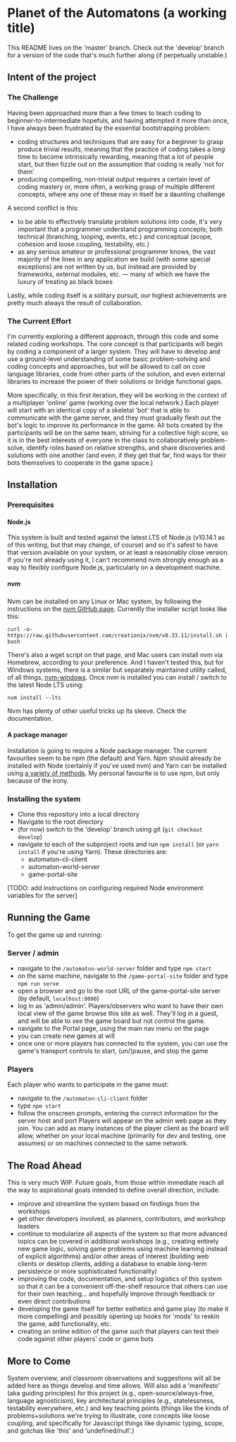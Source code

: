 # Planet of the Automatons (a working title)

This README lives on the 'master' branch. Check out the 'develop' branch for a version of the code that's much further along (if perpetually unstable.)

## Intent of the project

### The Challenge

Having been approached more than a few times to teach coding to beginner-to-intermediate hopefuls, and having attempted it more than once, I have always been frustrated by the essential bootstrapping problem:

- coding structures and techniques that are easy for a beginner to grasp produce trivial results, meaning that the practice of coding takes a *long* time to become intrinsically rewarding, meaning that a lot of people start, but then fizzle out on the assumption that coding is really 'not for them'
- producing compelling, non-trivial output requires a certain level of coding mastery or, more often, a working grasp of multiple different concepts, where any one of these may in itself be a daunting challenge

A second conflict is this:

- to be able to effectively translate problem solutions into code, it's very important that a programmer understand programming concepts; both technical (branching, looping, events, etc.) and conceptual (scope, cohesion and loose coupling, testability, etc.)
- as any serious amateur or professional programmer knows, the vast majority of the lines in any application we build (with some special exceptions) are not written by us, but instead are provided by frameworks, external modules, etc. — many of which we have the luxury of treating as black boxes

Lastly, while coding itself is a solitary pursuit, our highest achievements are pretty much always the result of collaboration.

### The Current Effort
I'm currently exploring a different approach, through this code and some related coding workshops. The core concept is that participants will begin by coding a component of a larger system. They will have to develop and use a ground-level understanding of some basic problem-solving and coding concepts and approaches, but will be allowed to call on core language libraries, code from other parts of the solution, and even external libraries to increase the power of their solutions or bridge functional gaps.

More specifically, in this first iteration, they will be working in the context of a multiplayer 'online' game (working over the local network.) Each player will start with an identical copy of a skeletal 'bot' that is able to communicate with the game server, and they must gradually flesh out the bot's logic to improve its performance in the game. All bots created by the participants will be on the same team, striving for a collective high score, so it is in the best interests of everyone in the class to collaboratively problem-solve, identify roles based on relative strengths, and share discoveries and solutions with one another (and even, if they get that far, find ways for their bots themselves to cooperate in the game space.)

## Installation

### Prerequisites

#### Node.js
This system is built and tested against the latest LTS of Node.js (v10.14.1 as of this writing, but that may change, of course) and so it's safest to have that version available on your system, or at least a reasonably close version. If you're not already using it, I can't recommend nvm strongly enough as a way to flexibly configure Node.js, particularly on a development machine.

##### nvm
Nvm can be installed on any Linux or Mac system, by following the instructions on the [nvm GitHub page](https://github.com/creationix/nvm). Currently the installer script looks like this:

  ``curl -o- https://raw.githubusercontent.com/creationix/nvm/v0.33.11/install.sh | bash``

There's also a wget script on that page, and Mac users can install nvm via Homebrew, according to your preference. And I haven't tested this, but for Windows systems, there is a similar but separately maintained utility called, of all things, [nvm-windows](https://github.com/coreybutler/nvm-windows). Once nvm is installed you can install / switch to the latest Node LTS using:

  `nvm install --lts`
  
Nvm has plenty of other useful tricks up its sleeve. Check the documentation.

#### A package manager
Installation is going to require a Node package manager. The current favourites seem to be npm (the default) and Yarn. Npm should already be installed with Node (certainly if you've used nvm) and Yarn can be installed using [a variety of methods](https://yarnpkg.com/en/docs/install). My personal favourite is to use npm, but only because of the irony.

### Installing the system
- Clone this repository into a local directory
- Navigate to the root directory
- (for now) switch to the 'develop' branch using git (`git checkout develop`)
- navigate to each of the subproject roots and run `npm install` (or `yarn install` if you're using Yarn). These directories are:
  - automaton-cli-client
  - automaton-world-server
  - game-portal-site
  
[TODO: add instructions on configuring required Node environment variables for the server]
  
## Running the Game
To get the game up and running:

### Server / admin
- navigate to the `/automaton-world-server` folder and type `npm start`
- on the same machine, navigate to the `/game-portal-site` folder and type `npm run serve`
- open a browser and go to the root URL of the game-portal-site server (by default, `localhost:8080`)
- log in as 'admin/admin'. Players/observers who want to have their own local view of the game browse this site as well. They'll log in a guest, and will be able to see the game board but not control the game.
- navigate to the Portal page, using the main nav menu on the page
- you can create new games at will
- once one or more players has connected to the system, you can use the game's transport controls to start, (un/)pause, and stop the game

### Players
Each player who wants to participate in the game must:
- navigate to the `/automaton-cli-client` folder
- type `npm start`
- follow the onscreen prompts, entering the correct information for the server host and port
Players will appear on the admin web page as they join. You can add as many instances of the player client as the board will allow, whether on your local machine (primarily for dev and testing, one assumes) or on machines connected to the same network.


## The Road Ahead
This is very much WIP. Future goals, from those within immediate reach all the way to aspirational goals intended to define overall direction, include:

- improve and streamline the system based on findings from the workshops
- get other developers involved, as planners, contributors, and workshop leaders
- continue to modularize all aspects of the system so that more advanced topics can be covered in additional workshops (e.g., creating entirely new game logic, solving game problems using machine learning instead of explicit algorithms) and/or other areas of interest (building web clients or desktop clients, adding a database to enable long-term persistence or more sophisticated functionality)
- improving the code, documentation, and setup logistics of this system so that it can be a convenient off-the-shelf resource that others can use for their own teaching… and hopefully improve through feedback or even direct contributions
- developing the game itself for better esthetics and game play (to make it more compelling) and possibly opening up hooks for 'mods' to reskin the game, add functionality, etc.
- creating an online edition of the game such that players can test their code against other players' code or game bots

## More to Come

System overview, and classroom observations and suggestions will all be added here as things develop and time allows. Will also add a 'manifesto' (aka guiding principles) for this project (e.g., open-source/always-free, language agnosticism), key architectural principles (e.g., statelessness, testability everywhere, etc.) and key teaching points (things like the kinds of problems+solutions we're trying to illustrate, core concepts like loose coupling, and specifically for Javascript things like dynamic typing, scope, and gotchas like 'this' and 'undefined/null'.)
